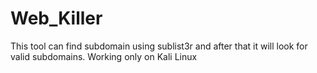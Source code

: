 # Web_Killer
This tool can find subdomain using sublist3r and after that it will look for valid subdomains. Working only on Kali Linux
